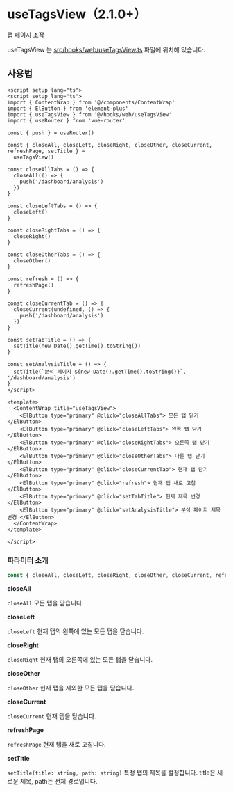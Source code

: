 # useTagsView（2.1.0+）

탭 페이지 조작

useTagsView 는 [src/hooks/web/useTagsView.ts](https://github.com/web2-solution/web2-vue-framework/blob/demo/src/store/modules/tagsView.ts) 파일에 위치해 있습니다.

## 사용법

```vue
<script setup lang="ts">
<script setup lang="ts">
import { ContentWrap } from '@/components/ContentWrap'
import { ElButton } from 'element-plus'
import { useTagsView } from '@/hooks/web/useTagsView'
import { useRouter } from 'vue-router'

const { push } = useRouter()

const { closeAll, closeLeft, closeRight, closeOther, closeCurrent, refreshPage, setTitle } =
  useTagsView()

const closeAllTabs = () => {
  closeAll(() => {
    push('/dashboard/analysis')
  })
}

const closeLeftTabs = () => {
  closeLeft()
}

const closeRightTabs = () => {
  closeRight()
}

const closeOtherTabs = () => {
  closeOther()
}

const refresh = () => {
  refreshPage()
}

const closeCurrentTab = () => {
  closeCurrent(undefined, () => {
    push('/dashboard/analysis')
  })
}

const setTabTitle = () => {
  setTitle(new Date().getTime().toString())
}

const setAnalysisTitle = () => {
  setTitle(`분석 페이지-${new Date().getTime().toString()}`, '/dashboard/analysis')
}
</script>

<template>
  <ContentWrap title="useTagsView">
    <ElButton type="primary" @click="closeAllTabs"> 모든 탭 닫기 </ElButton>
    <ElButton type="primary" @click="closeLeftTabs"> 왼쪽 탭 닫기 </ElButton>
    <ElButton type="primary" @click="closeRightTabs"> 오른쪽 탭 닫기 </ElButton>
    <ElButton type="primary" @click="closeOtherTabs"> 다른 탭 닫기 </ElButton>
    <ElButton type="primary" @click="closeCurrentTab"> 현재 탭 닫기 </ElButton>
    <ElButton type="primary" @click="refresh"> 현재 탭 새로 고침 </ElButton>
    <ElButton type="primary" @click="setTabTitle"> 현재 제목 변경 </ElButton>
    <ElButton type="primary" @click="setAnalysisTitle"> 분석 페이지 제목 변경 </ElButton>
  </ContentWrap>
</template>

</script>

```

### 파라미터 소개

```ts
const { closeAll, closeLeft, closeRight, closeOther, closeCurrent, refreshPage, setTitle } = useTagsView()
```

**closeAll**

`closeAll` 모든 탭을 닫습니다.

**closeLeft**

`closeLeft` 현재 탭의 왼쪽에 있는 모든 탭을 닫습니다.

**closeRight**

`closeRight` 현재 탭의 오른쪽에 있는 모든 탭을 닫습니다.

**closeOther**

`closeOther` 현재 탭을 제외한 모든 탭을 닫습니다.

**closeCurrent**

`closeCurrent` 현재 탭을 닫습니다.

**refreshPage**

`refreshPage` 현재 탭을 새로 고칩니다.

**setTitle**

`setTitle(title: string, path: string)` 특정 탭의 제목을 설정합니다. title은 새로운 제목, path는 전체 경로입니다.